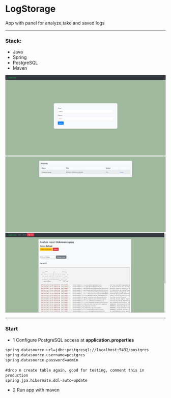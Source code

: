 # LogStorage
App with panel for analyze,take and saved logs

___

### Stack:
- Java
- Spring
- PostgreSQL
- Maven 


![Текст с описанием картинки](/images/Screenshot_17.png)
![Текст с описанием картинки](/images/img.png)
![Текст с описанием картинки](/images/img_1.png)

___

### Start
- 1 Configure PostgreSQL access at **application.properties**
```properties
spring.datasource.url=jdbc:postgresql://localhost:5432/postgres
spring.datasource.username=postgres
spring.datasource.password=admin

#drop n create table again, good for testing, comment this in production
spring.jpa.hibernate.ddl-auto=update
```
- 2  Run app with maven